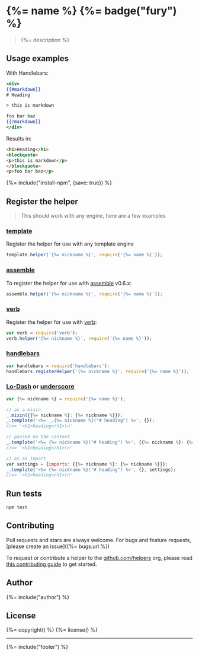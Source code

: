 # {%= name %} {%= badge("fury") %}

> {%= description %}


## Usage examples

With Handlebars:

```handlebars
<div>
{{#markdown}}
# Heading

> this is markdown

foo bar baz
{{/markdown}}
</div>
```

Results in:


```html
<h1>Heading</h1>
<blockquote>
<p>this is markdown</p>
</blockquote>
<p>foo bar baz</p>
```

{%= include("install-npm", {save: true}) %}


## Register the helper

> This should work with any engine, here are a few examples

### [template]

Register the helper for use with any template engine

```js
template.helper('{%= nickname %}', require('{%= name %}'));
```

### [assemble]

To register the helper for use with [assemble] v0.6.x:

```js
assemble.helper('{%= nickname %}', require('{%= name %}'));
```

### [verb]

Register the helper for use with [verb]:

```js
var verb = require('verb');
verb.helper('{%= nickname %}', require('{%= name %}'));
```

### [handlebars]

```js
var handlebars = require('handlebars');
handlebars.registerHelper('{%= nickname %}', require('{%= name %}'));
```

### [Lo-Dash] or [underscore]

```js
var {%= nickname %} = require('{%= name %}');

// as a mixin
_.mixin({{%= nickname %}: {%= nickname %}});
_.template('<%= _.{%= nickname %}("# heading") %>', {});
//=> '<h1>heading</h1>\n'

// passed on the context
_.template('<%= {%= nickname %}("# heading") %>', {{%= nickname %}: {%= nickname %}});
//=> '<h1>heading</h1>\n'

// as an import
var settings = {imports: {{%= nickname %}: {%= nickname %}}};
_.template('<%= {%= nickname %}("# heading") %>', {}, settings);
//=> '<h1>heading</h1>\n'
```


## Run tests

```bash
npm test
```


## Contributing
Pull requests and stars are always welcome. For bugs and feature requests, [please create an issue]({%= bugs.url %})

To request or contribute a helper to the [github.com/helpers][helpers] org, please read [this contributing guide][guide] to get started.

## Author
{%= include("author") %}

## License
{%= copyright() %}
{%= license() %}

***

{%= include("footer") %}

[assemble]: https://github.com/assemble/assemble
[generator-verb]: https://github.com/assemble/generator-verb
[handlebars-helpers]: https://github.com/assemble/handlebars-helpers/
[handlebars]: https://github.com/wycats/handlebars.js/
[helpers]: https://github.com/helpers
[Lo-Dash]: https://lodash.com/
[template]: https://github.com/jonschlinkert/template
[underscore]: https://github.com/jashkenas/underscore
[verb]: https://github.com/assemble/verb
[guide]: https://github.com/helpers/requests
